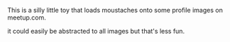 This is a silly little toy that loads moustaches onto some profile images on meetup.com.

it could easily be abstracted to all images but that's less fun.
